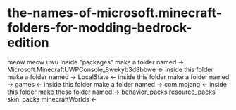 # the-names-of-microsoft.minecraft-folders-for-modding-bedrock-edition
meow meow uwu
Inside "packages" make a folder named -> Microsoft.MinecraftUWPConsole_8wekyb3d8bbwe <- inside this folder make a folder named -> LocalState <- inside this folder make a folder named -> games <- inside this folder make a folder named -> com.mojang <- inside this folder make these folder named -> behavior_packs   resource_packs   skin_packs   minecraftWorlds <-
